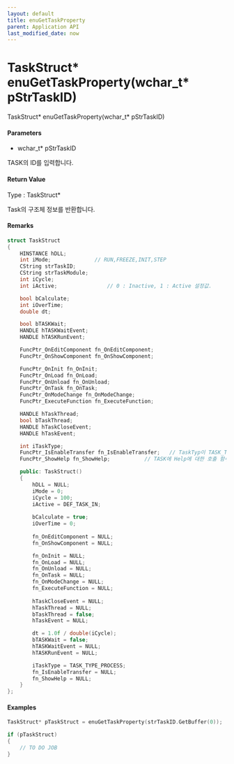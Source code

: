 ```yaml
---
layout: default
title: enuGetTaskProperty
parent: Application API
last_modified_date: now
---
```

# TaskStruct\* enuGetTaskProperty\(wchar\_t\* pStrTaskID\)

TaskStruct\* enuGetTaskProperty\(wchar\_t\* pStrTaskID\)

#### Parameters

* wchar\_t\* pStrTaskID

TASK의 ID를 입력합니다.

#### Return Value

Type : TaskStruct\*

Task의 구조체 정보를 반환합니다.

#### Remarks

```cpp
struct TaskStruct
{
	HINSTANCE hDLL;
	int iMode;				// RUN,FREEZE,INIT,STEP
	CString strTaskID;
	CString strTaskModule;
	int iCycle;
	int iActive;				// 0 : Inactive, 1 : Active 설정값.

	bool bCalculate;
	int iOverTime;
	double dt;				

	bool bTASKWait;			
	HANDLE hTASKWaitEvent;		
	HANDLE hTASKRunEvent;		

	FuncPtr_OnEditComponent fn_OnEditComponent;
	FuncPtr_OnShowComponent fn_OnShowComponent;

	FuncPtr_OnInit fn_OnInit;
	FuncPtr_OnLoad fn_OnLoad;
	FuncPtr_OnUnload fn_OnUnload;
	FuncPtr_OnTask fn_OnTask;
	FuncPtr_OnModeChange fn_OnModeChange;
	FuncPtr_ExecuteFunction fn_ExecuteFunction;

	HANDLE hTaskThread;
	bool bTaskThread;
	HANDLE hTaskCloseEvent;
	HANDLE hTaskEvent;

	int iTaskType;									
	FuncPtr_IsEnableTransfer fn_IsEnableTransfer;	// TaskTyp이 TASK_TYPE_COMPONENT인경우, 연결선이 연결가능한지를 체크하는 함수.
	FuncPtr_ShowHelp fn_ShowHelp;			// TASK에 Help에 대한 호출 함수

	public: TaskStruct()
	{
		hDLL = NULL;
		iMode = 0;
		iCycle = 100;
		iActive = DEF_TASK_IN;
	
		bCalculate = true;
		iOverTime = 0;
	
		fn_OnEditComponent = NULL;		
		fn_OnShowComponent = NULL;		

		fn_OnInit = NULL;
		fn_OnLoad = NULL;
		fn_OnUnload = NULL;
		fn_OnTask = NULL;
		fn_OnModeChange = NULL;
		fn_ExecuteFunction = NULL;
	
		hTaskCloseEvent = NULL;
		hTaskThread = NULL;
		bTaskThread = false;
		hTaskEvent = NULL;

		dt = 1.0f / double(iCycle);		
		bTASKWait = false;				
		hTASKWaitEvent = NULL;			
		hTASKRunEvent = NULL;			

		iTaskType = TASK_TYPE_PROCESS;	
		fn_IsEnableTransfer = NULL;	
		fn_ShowHelp = NULL;		
	}
};

```

#### Examples

```cpp
TaskStruct* pTaskStruct = enuGetTaskProperty(strTaskID.GetBuffer(0));

if (pTaskStruct)
{
	// TO DO JOB
}
```



